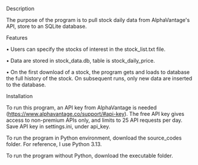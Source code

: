 Description

The purpose of the program is to pull stock daily data from AlphaVantage's API, store to an SQLite database.


Features

•	Users can specify the stocks of interest in the stock_list.txt file.

•	Data are stored in stock_data.db, table is stock_daily_price.

•	On the first download of a stock, the program gets and loads to database the full history of the stock. On subsequent runs, only new data are inserted to the database.

Installation

To run this program, an API key from AlphaVantage is needed (https://www.alphavantage.co/support/#api-key). The free API key gives access to non-premium APIs only, and limits to 25 API requests per day. Save API key in settings.ini, under api_key.

To run the program in Python environment, download the source_codes folder. For reference, I use Python 3.13.

To run the program without Python, download the executable folder.
